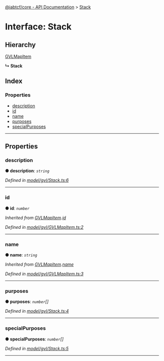 [@iabtcf/core - API Documentation](../README.md) > [Stack](../interfaces/stack.md)

# Interface: Stack

## Hierarchy

 [GVLMapItem](gvlmapitem.md)

**↳ Stack**

## Index

### Properties

* [description](stack.md#description)
* [id](stack.md#id)
* [name](stack.md#name)
* [purposes](stack.md#purposes)
* [specialPurposes](stack.md#specialpurposes)

---

## Properties

<a id="description"></a>

###  description

**● description**: *`string`*

*Defined in [model/gvl/Stack.ts:6](https://github.com/chrispaterson/iabtcf/blob/aa3fc72/modules/core/src/model/gvl/Stack.ts#L6)*

___
<a id="id"></a>

###  id

**● id**: *`number`*

*Inherited from [GVLMapItem](gvlmapitem.md).[id](gvlmapitem.md#id)*

*Defined in [model/gvl/GVLMapItem.ts:2](https://github.com/chrispaterson/iabtcf/blob/aa3fc72/modules/core/src/model/gvl/GVLMapItem.ts#L2)*

___
<a id="name"></a>

###  name

**● name**: *`string`*

*Inherited from [GVLMapItem](gvlmapitem.md).[name](gvlmapitem.md#name)*

*Defined in [model/gvl/GVLMapItem.ts:3](https://github.com/chrispaterson/iabtcf/blob/aa3fc72/modules/core/src/model/gvl/GVLMapItem.ts#L3)*

___
<a id="purposes"></a>

###  purposes

**● purposes**: *`number`[]*

*Defined in [model/gvl/Stack.ts:4](https://github.com/chrispaterson/iabtcf/blob/aa3fc72/modules/core/src/model/gvl/Stack.ts#L4)*

___
<a id="specialpurposes"></a>

###  specialPurposes

**● specialPurposes**: *`number`[]*

*Defined in [model/gvl/Stack.ts:5](https://github.com/chrispaterson/iabtcf/blob/aa3fc72/modules/core/src/model/gvl/Stack.ts#L5)*

___

